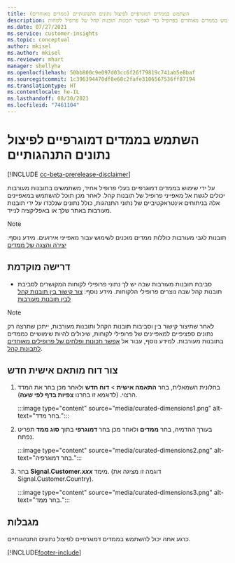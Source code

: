 ```yaml
---
title: השתמש בממדים דמוגרפיים לפיצול נתונים התנהגותיים (ממדים מאוחדים)
description: השתמש בממדים מאוחדים בפרופיל כדי לאפשר תכונות תובנות קהל של פרופיל לקוחות.
ms.date: 07/27/2021
ms.service: customer-insights
ms.topic: conceptual
author: mkisel
ms.author: mkisel
ms.reviewer: mhart
manager: shellyha
ms.openlocfilehash: 50bb800c9e097d03cc6f26f79819c741ab5e8baf
ms.sourcegitcommit: 1c396394470df8e68c2fafe3106567536ff87194
ms.translationtype: HT
ms.contentlocale: he-IL
ms.lasthandoff: 08/30/2021
ms.locfileid: "7461104"
---
```

# <a name="use-demographic-dimensions-for-splitting-behavioral-data"></a>השתמש בממדים דמוגרפיים לפיצול נתונים התנהגותיים

[!INCLUDE [cc-beta-prerelease-disclaimer](includes/cc-beta-prerelease-disclaimer.md)]

על ידי שימוש בממדים דמוגרפיים בעלי פרופיל אחיד, משתמשים בתובנות מעורבות יכולים לגשת אל מאפייני פרופיל של תובנות קהל. לאחר מכן תוכל להשתמש במאפיינים אלה בניתוחים אינטראקטיביים של נתוני התנהגות, כולל נתונים שנלכדו על ידי תובנות מעורבות באתר שלך או באפליקציה לנייד.

>[!NOTE]
> תובנות לגבי מעורבות כוללות ממדים מוכנים לשימוש עבור מאפייני אירועים. מידע נוסף: [יצירה והצגה של ממדים](dimensions.md)

## <a name="prerequisite"></a>דרישה מוקדמת

- סביבת תובנות מעורבות שבה יש לך נתוני פרופילי לקוחות המקושרים לסביבת תובנות קהל שבה נוצרים פרופילי הלקוחות. מידע נוסף: [צור קישור בין תובנות קהל לבין תובנות מעורבות](integrate-audience-insights-engagement-insights.md)

> [!NOTE]
> לאחר שתיצור קישור בין וסביבות תובנות הקהל ותובנות מעורבות, ייתכן שתרצה רק נתונים ספציפיים למאפיינים של פרופילי לקוחות, שיכולים להיות שימושיים כממדים בתובנות מעורבות. למידע נוסף, עבור אל [אפשר תכונות ופלחים של פרופילים מאוחדים לתבונות קהל](integrate-audience-insights-engagement-insights.md#enable-audience-insights-unified-profiles-attributes-and-segments).<!--note from editor: Suggested. -->

## <a name="create-a-new-custom-report"></a>צור דוח מותאם אישית חדש

1. בחלונית השמאלית, בחר **התאמה אישית** > **דוח חדש** ולאחר מכן בחר את המדד הרצוי. (לדוגמא זו בחרנו **צפיות בדף לפי שעה**).

    :::image type="content" source="media/curated-dimensions1.png" alt-text="בחר מדד.":::

2. בעורך ההדמיה, בחר **ממדים** ולאחר מכן בחר **דמוגרפי** בתוך **סוג ממד** תפריט נפתח.

    :::image type="content" source="media/curated-dimensions2.png" alt-text="בחר דמוגרפיה.":::

3. בחר **Signal.Customer.*xxx*** מימד. (דוגמה זו מציגה את Signal.Customer.Country).

    :::image type="content" source="media/curated-dimensions3.png" alt-text="בחר ממד.":::
  
## <a name="limitations"></a>מגבלות

כרגע אתה יכול להשתמש בממדים דמוגרפיים לפיצול נתונים התנהגותיים.


[!INCLUDE[footer-include](../includes/footer-banner.md)]
